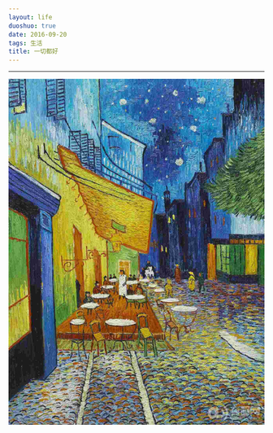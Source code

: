 ```yaml
---
layout: life
duoshuo: true
date: 2016-09-20
tags: 生活
title: 一切都好
---
```


******

![hello](/life/2016/2016res/hello.jpg)
